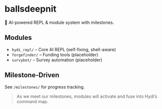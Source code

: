 # ballsdeepnit

🚀 AI-powered REPL & module system with milestones.

## Modules
- `hydi_repl/` – Core AI REPL (self-fixing, shell-aware)
- `forgefinder/` – Funding tools (placeholder)
- `survybot/` – Survey automation (placeholder)

## Milestone-Driven
See `/milestones/` for progress tracking.

> As we meet our milestones, modules will activate and fuse into Hydi’s command map.
